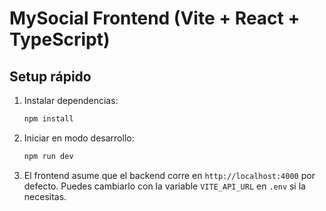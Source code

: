 # MySocial Frontend (Vite + React + TypeScript)

## Setup rápido
1. Instalar dependencias:
   ```bash
   npm install
   ```
2. Iniciar en modo desarrollo:
   ```bash
   npm run dev
   ```
3. El frontend asume que el backend corre en `http://localhost:4000` por defecto.
   Puedes cambiarlo con la variable `VITE_API_URL` en `.env` si la necesitas.
